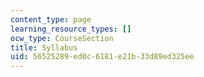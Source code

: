 ```yaml
---
content_type: page
learning_resource_types: []
ocw_type: CourseSection
title: Syllabus
uid: 56525289-ed0c-6181-e21b-33d89ed325ee
---
```

